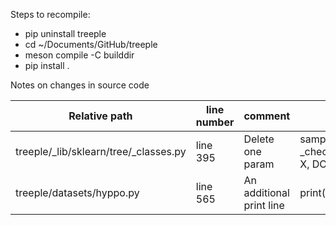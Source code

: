 Steps to recompile:

- pip uninstall treeple
- cd ~/Documents/GitHub/treeple
- meson compile -C builddir
- pip install .


Notes on changes in source code
<!-- - treeple/_lib/sklearn/tree/_classes.py, line 395, delete one param, original: sample_weight = _check_sample_weight(sample_weight, X, DOUBLE)
- treeple/datasets/hyppo.py, line 565, an additional print line -->

| Relative path | line number | comment | original |
|-----------------|-----------------|-----------------|-----------------|
| treeple/_lib/sklearn/tree/_classes.py  |  line 395  | Delete one param | sample_weight = _check_sample_weight(sample_weight, X, DOUBLE) |
| treeple/datasets/hyppo.py    | line 565    | An additional print line   | print("yesssss"), original: NA |